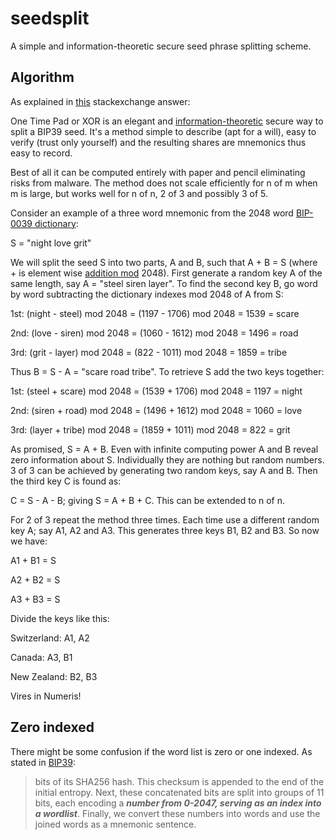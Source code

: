 # seedsplit
A simple and information-theoretic secure seed phrase splitting scheme.

## Algorithm
As explained in [this](https://bitcoin.stackexchange.com/a/65434) stackexchange answer:

One Time Pad or XOR is an elegant and [information-theoretic](https://en.wikipedia.org/wiki/Information-theoretic_security) secure way to split a BIP39 seed. It's a method simple to describe (apt for a will), easy to verify (trust only yourself) and the resulting shares are mnemonics thus easy to record.

Best of all it can be computed entirely with paper and pencil eliminating risks from malware. The method does not scale efficiently for n of m when m is large, but works well for n of n, 2 of 3 and possibly 3 of 5.

Consider an example of a three word mnemonic from the 2048 word [BIP-0039 dictionary](https://github.com/bitcoin/bips/blob/master/bip-0039/english.txt):

S = "night love grit"

We will split the seed S into two parts, A and B, such that A + B = S (where + is element wise [addition mod](https://en.wikipedia.org/wiki/Modular_arithmetic) 2048). First generate a random key A of the same length, say A = "steel siren layer". To find the second key B, go word by word subtracting the dictionary indexes mod 2048 of A from S:

1st: (night - steel) mod 2048 = (1197 - 1706) mod 2048 = 1539 = scare

2nd: (love - siren) mod 2048 = (1060 - 1612) mod 2048 = 1496 = road

3rd: (grit - layer) mod 2048 = (822 - 1011) mod 2048 = 1859 = tribe

Thus B = S - A = "scare road tribe". To retrieve S add the two keys together:

1st: (steel + scare) mod 2048 = (1539 + 1706) mod 2048 = 1197 = night

2nd: (siren + road) mod 2048 = (1496 + 1612) mod 2048 = 1060 = love

3rd: (layer + tribe) mod 2048 = (1859 + 1011) mod 2048 = 822 = grit

As promised, S = A + B. Even with infinite computing power A and B reveal zero information about S. Individually they are nothing but random numbers. 3 of 3 can be achieved by generating two random keys, say A and B. Then the third key C is found as:

C = S - A - B; giving S = A + B + C. This can be extended to n of n.

For 2 of 3 repeat the method three times. Each time use a different random key A; say A1, A2 and A3. This generates three keys B1, B2 and B3. So now we have:

A1 + B1 = S

A2 + B2 = S

A3 + B3 = S

Divide the keys like this:

Switzerland: A1, A2

Canada: A3, B1

New Zealand: B2, B3

Vires in Numeris!

## Zero indexed
There might be some confusion if the word list is zero or one indexed. As stated in [BIP39](https://github.com/bitcoin/bips/blob/master/bip-0039.mediawiki#generating-the-mnemonic):

> bits of its SHA256 hash. This checksum is appended to the end of the initial entropy. Next, these concatenated bits are split into groups of 11 bits, each encoding a ***number from 0-2047, serving as an index into a wordlist***. Finally, we convert these numbers into words and use the joined words as a mnemonic sentence.